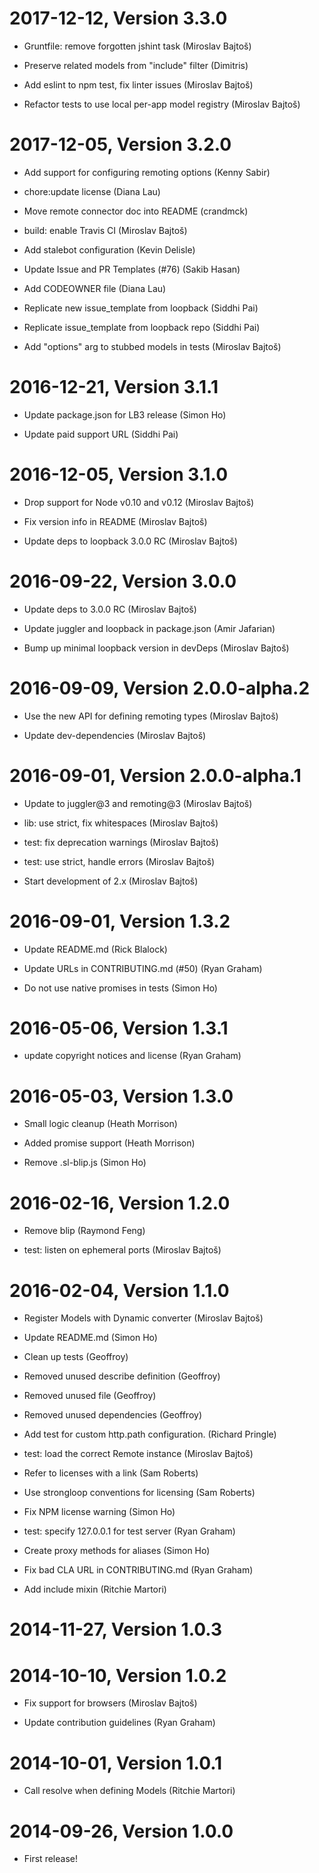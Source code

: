 2017-12-12, Version 3.3.0
=========================

 * Gruntfile: remove forgotten jshint task (Miroslav Bajtoš)

 * Preserve related models from "include" filter (Dimitris)

 * Add eslint to npm test, fix linter issues (Miroslav Bajtoš)

 * Refactor tests to use local per-app model registry (Miroslav Bajtoš)


2017-12-05, Version 3.2.0
=========================

 * Add support for configuring remoting options (Kenny Sabir)

 * chore:update license (Diana Lau)

 * Move remote connector doc into README (crandmck)

 * build: enable Travis CI (Miroslav Bajtoš)

 * Add stalebot configuration (Kevin Delisle)

 * Update Issue and PR Templates (#76) (Sakib Hasan)

 * Add CODEOWNER file (Diana Lau)

 * Replicate new issue_template from loopback (Siddhi Pai)

 * Replicate issue_template from loopback repo (Siddhi Pai)

 * Add "options" arg to stubbed models in tests (Miroslav Bajtoš)


2016-12-21, Version 3.1.1
=========================

 * Update package.json for LB3 release (Simon Ho)

 * Update paid support URL (Siddhi Pai)


2016-12-05, Version 3.1.0
=========================

 * Drop support for Node v0.10 and v0.12 (Miroslav Bajtoš)

 * Fix version info in README (Miroslav Bajtoš)

 * Update deps to loopback 3.0.0 RC (Miroslav Bajtoš)


2016-09-22, Version 3.0.0
=========================

 * Update deps to 3.0.0 RC (Miroslav Bajtoš)

 * Update juggler and loopback in package.json (Amir Jafarian)

 * Bump up minimal loopback version in devDeps (Miroslav Bajtoš)


2016-09-09, Version 2.0.0-alpha.2
=================================

 * Use the new API for defining remoting types (Miroslav Bajtoš)

 * Update dev-dependencies (Miroslav Bajtoš)


2016-09-01, Version 2.0.0-alpha.1
=================================

 * Update to juggler@3 and remoting@3 (Miroslav Bajtoš)

 * lib: use strict, fix whitespaces (Miroslav Bajtoš)

 * test: fix deprecation warnings (Miroslav Bajtoš)

 * test: use strict, handle errors (Miroslav Bajtoš)

 * Start development of 2.x (Miroslav Bajtoš)


2016-09-01, Version 1.3.2
=========================

 * Update README.md (Rick Blalock)

 * Update URLs in CONTRIBUTING.md (#50) (Ryan Graham)

 * Do not use native promises in tests (Simon Ho)


2016-05-06, Version 1.3.1
=========================

 * update copyright notices and license (Ryan Graham)


2016-05-03, Version 1.3.0
=========================

 * Small logic cleanup (Heath Morrison)

 * Added promise support (Heath Morrison)

 * Remove .sl-blip.js (Simon Ho)


2016-02-16, Version 1.2.0
=========================

 * Remove blip (Raymond Feng)

 * test: listen on ephemeral ports (Miroslav Bajtoš)


2016-02-04, Version 1.1.0
=========================

 * Register Models with Dynamic converter (Miroslav Bajtoš)

 * Update README.md (Simon Ho)

 * Clean up tests (Geoffroy)

 * Removed unused describe definition (Geoffroy)

 * Removed unused file (Geoffroy)

 * Removed unused dependencies (Geoffroy)

 * Add test for custom http.path configuration. (Richard Pringle)

 * test: load the correct Remote instance (Miroslav Bajtoš)

 * Refer to licenses with a link (Sam Roberts)

 * Use strongloop conventions for licensing (Sam Roberts)

 * Fix NPM license warning (Simon Ho)

 * test: specify 127.0.0.1 for test server (Ryan Graham)

 * Create proxy methods for aliases (Simon Ho)

 * Fix bad CLA URL in CONTRIBUTING.md (Ryan Graham)

 * Add include mixin (Ritchie Martori)


2014-11-27, Version 1.0.3
=========================



2014-10-10, Version 1.0.2
=========================

 * Fix support for browsers (Miroslav Bajtoš)

 * Update contribution guidelines (Ryan Graham)


2014-10-01, Version 1.0.1
=========================

 * Call resolve when defining Models (Ritchie Martori)


2014-09-26, Version 1.0.0
=========================

 * First release!
